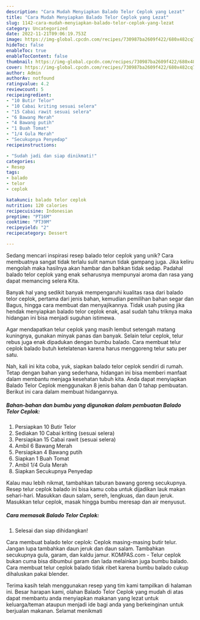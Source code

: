```yaml
---
description: "Cara Mudah Menyiapkan Balado Telor Ceplok yang Lezat"
title: "Cara Mudah Menyiapkan Balado Telor Ceplok yang Lezat"
slug: 1142-cara-mudah-menyiapkan-balado-telor-ceplok-yang-lezat
category: Uncategorized
date: 2022-11-21T09:06:19.753Z
image: https://img-global.cpcdn.com/recipes/730987ba2609f422/680x482cq70/balado-telor-ceplok-foto-resep-utama.jpg
hideToc: false
enableToc: true
enableTocContent: false
thumbnail: https://img-global.cpcdn.com/recipes/730987ba2609f422/680x482cq70/balado-telor-ceplok-foto-resep-utama.jpg
cover: https://img-global.cpcdn.com/recipes/730987ba2609f422/680x482cq70/balado-telor-ceplok-foto-resep-utama.jpg
author: Admin
authorAv: notfound
ratingvalue: 4.2
reviewcount: 5
recipeingredient:
- "10 Butir Telor"
- "10 Cabai kriting sesuai selera"
- "15 Cabai rawit sesuai selera"
- "6 Bawang Merah"
- "4 Bawang putih"
- "1 Buah Tomat"
- "1/4 Gula Merah"
- "Secukupnya Penyedap"
recipeinstructions:

- "Sudah jadi dan siap dinikmati!"
categories:
- Resep
tags:
- balado
- telor
- ceplok

katakunci: balado telor ceplok 
nutrition: 120 calories
recipecuisine: Indonesian
preptime: "PT16M"
cooktime: "PT39M"
recipeyield: "2"
recipecategory: Dessert

---
```





Sedang mencari inspirasi resep balado telor ceplok yang unik? Cara membuatnya sangat tidak terlalu sulit namun tidak gampang juga. Jika keliru mengolah maka hasilnya akan hambar dan bahkan tidak sedap. Padahal balado telor ceplok yang enak seharusnya mempunyai aroma dan rasa yang dapat memancing selera Kita.





Banyak hal yang sedikit banyak mempengaruhi kualitas rasa dari balado telor ceplok, pertama dari jenis bahan, kemudian pemilihan bahan segar dan Bagus, hingga cara membuat dan menyajikannya. Tidak usah pusing jika hendak menyiapkan balado telor ceplok enak,      asal sudah tahu triknya maka hidangan ini bisa menjadi suguhan istimewa.














Agar mendapatkan telur ceplok yang masih lembut setengah matang kuningnya, gunakan minyak panas dan banyak. Selain telur ceplok, telur rebus juga enak dipadukan dengan bumbu balado. Cara membuat telur ceplok balado butuh ketelatenan karena harus menggoreng telur satu per satu.






Nah, kali ini kita coba, yuk, siapkan balado telor ceplok sendiri di rumah. Tetap dengan bahan yang sederhana, hidangan ini bisa memberi manfaat dalam membantu menjaga kesehatan tubuh kita. Anda dapat menyiapkan Balado Telor Ceplok menggunakan 8 jenis bahan dan 0 tahap pembuatan. Berikut ini cara dalam membuat hidangannya.

<!--inarticleads1-->

##### Bahan-bahan dan bumbu yang digunakan dalam pembuatan Balado Telor Ceplok:

1. Persiapkan 10 Butir Telor
1. Sediakan 10 Cabai kriting (sesuai selera)
1. Persiapkan 15 Cabai rawit (sesuai selera)
1. Ambil 6 Bawang Merah
1. Persiapkan 4 Bawang putih
1. Siapkan 1 Buah Tomat
1. Ambil 1/4 Gula Merah
1. Siapkan Secukupnya Penyedap


Kalau mau lebih nikmat, tambahkan taburan bawang goreng secukupnya. Resep telur ceplok balado ini bisa kamu coba untuk dijadikan lauk makan sehari-hari. Masukkan daun salam, sereh, lengkuas, dan daun jeruk. Masukkan telur ceplok, masak hingga bumbu meresap dan air menyusut. 

<!--inarticleads2-->

##### Cara memasak Balado Telor Ceplok:


1. Selesai dan siap dihidangkan!

Cara membuat balado telor ceplok: Ceplok masing-masing butir telur. Jangan lupa tambahkan daun jeruk dan daun salam. Tambahkan secukupnya gula, garam, dan kaldu jamur. KOMPAS.com - Telur ceplok bukan cuma bisa dibumbui garam dan lada melainkan juga bumbu balado. Cara membuat telur ceplok balado tidak ribet karena bumbu balado cukup dihaluskan pakai blender. 

Terima kasih telah menggunakan resep yang tim kami tampilkan di halaman ini. Besar harapan kami, olahan Balado Telor Ceplok yang mudah di atas dapat membantu anda menyiapkan makanan yang lezat untuk keluarga/teman ataupun menjadi ide bagi anda yang berkeinginan untuk berjualan makanan. Selamat menikmati
